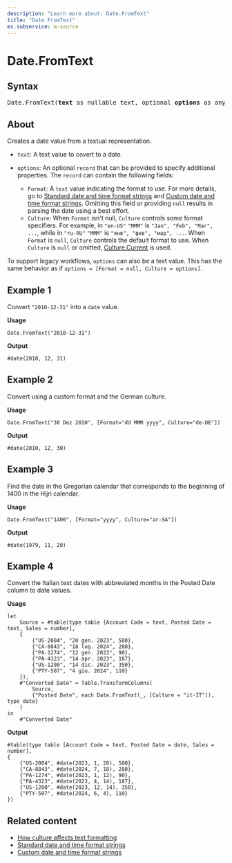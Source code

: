 ```yaml
---
description: "Learn more about: Date.FromText"
title: "Date.FromText"
ms.subservice: m-source
---
```

# Date.FromText

## Syntax

<pre>
Date.FromText(<b>text</b> as nullable text, optional <b>options</b> as any) as nullable date
</pre>
  
## About

Creates a date value from a textual representation.

* `text`: A text value to covert to a date.

* `options`: An optional `record` that can be provided to specify additional properties. The `record` can contain the following fields:

  * `Format`: A `text` value indicating the format to use. For more details, go to [Standard date and time format strings](standard-date-and-time-format-strings.md) and [Custom date and time format strings](custom-date-and-time-format-strings.md). Omitting this field or providing `null` results in parsing the date using a best effort.
  * `Culture`: When `Format` isn't null, `Culture` controls some format specifiers. For example, in `"en-US"` `"MMM"` is `"Jan", "Feb", "Mar", ...`, while in `"ru-RU"` `"MMM"` is `"янв", "фев", "мар", ...`. When `Format` is `null`, `Culture` controls the default format to use. When `Culture` is `null` or omitted, [Culture.Current](culture-current.md) is used.

To support legacy workflows, `options` can also be a text value. This has the same behavior as if `options = [Format = null, Culture = options]`.

## Example 1

Convert `"2010-12-31"` into a `date` value.

**Usage**

```powerquery-m
Date.FromText("2010-12-31")
```

**Output**

`#date(2010, 12, 31)`

## Example 2

Convert using a custom format and the German culture.

**Usage**

```powerquery-m
Date.FromText("30 Dez 2010", [Format="dd MMM yyyy", Culture="de-DE"])
```

**Output**

`#date(2010, 12, 30)`

## Example 3

Find the date in the Gregorian calendar that corresponds to the beginning of 1400 in the Hijri calendar.

**Usage**

```powerquery-m
Date.FromText("1400", [Format="yyyy", Culture="ar-SA"])
```

**Output**

`#date(1979, 11, 20)`

## Example 4

Convert the Italian text dates with abbreviated months in the Posted Date column to date values.

**Usage**

```powerquery-m
let
    Source = #table(type table [Account Code = text, Posted Date = text, Sales = number],
    {
        {"US-2004", "20 gen. 2023", 580},
        {"CA-8843", "18 lug. 2024", 280},
        {"PA-1274", "12 gen. 2023", 90},
        {"PA-4323", "14 apr. 2023", 187},
        {"US-1200", "14 dic. 2023", 350},
        {"PTY-507", "4 giu. 2024", 110}
    }),
    #"Converted Date" = Table.TransformColumns(
        Source, 
        {"Posted Date", each Date.FromText(_, [Culture = "it-IT"]), type date}
    )
in
    #"Converted Date"
```

**Output**

```powerquery-m
#table(type table [Account Code = text, Posted Date = date, Sales = number],
{
    {"US-2004", #date(2023, 1, 20), 580},
    {"CA-8843", #date(2024, 7, 18), 280},
    {"PA-1274", #date(2023, 1, 12), 90},
    {"PA-4323", #date(2023, 4, 14), 187},
    {"US-1200", #date(2023, 12, 14), 350},
    {"PTY-507", #date(2024, 6, 4), 110}
})
```

## Related content

* [How culture affects text formatting](how-culture-affects-text-formatting.md)
* [Standard date and time format strings](standard-date-and-time-format-strings.md)
* [Custom date and time format strings](custom-date-and-time-format-strings.md)
